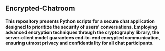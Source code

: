 ## Encrypted-Chatroom
####  This repository presents Python scripts for a secure chat application designed to prioritize the security of users' conversations. Employing advanced encryption techniques through the cryptography library, the server-client model guarantees end-to-end encrypted communication, ensuring utmost privacy and confidentiality for all chat participants.
